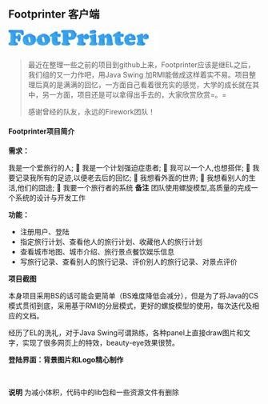 ## Footprinter 客户端

![](https://raw.githubusercontent.com/wanglizhi/FootPrinterClient/master/img/logo.png)

> 最近在整理一些之前的项目到github上来，Footprinter应该是继EL之后，我们组的又一力作吧，用Java Swing 加RMI能做成这样着实不易。项目整理后真的是满满的回忆，一方面自己看着很充实的感觉，大学的成长就在其中，另一方面，项目还是可以拿得出手去的，大家欣赏欣赏=。= 
>
> 感谢曾经的队友，永远的Firework团队！

#### Footprinter项目简介

**需求：**

 我是一个爱旅行的人;
 我是一个计划强迫症患者;
 我可以一个人,也想搭伴;
 我要记录我所有的足迹,以便老去后的回忆;
 我想看外面的世界;
 我想看别人的生活,他们的囧途;
 我要一个旅行者的系统																				**备注** 团队使用螺旋模型,高质量的完成一个系统的设计与开发工作

**功能：**

- 注册用户、登陆
- 指定旅行计划、查看他人的旅行计划、收藏他人的旅行计划
- 查看城市地图、城市介绍、旅行景点餐饮娱乐信息
- 写旅行记录、查看别人的旅行记录、评价别人的旅行记录、对景点评价

**项目截图**

本身项目采用BS的话可能会更简单（BS难度降低会减分），但是为了将Java的CS模式贯彻到底，采用基于RMI的分层模式，更好的螺旋模型的使用，每次迭代及相应的文档。

经历了EL的洗礼，对于Java Swing可谓熟练，各种panel上直接draw图片和文字，实现了很多网页上的特效，beauty-eye效果很赞。

**登陆界面：背景图片和Logo精心制作**

![]()

**说明** 为减小体积，代码中的lib包和一些资源文件有删除

